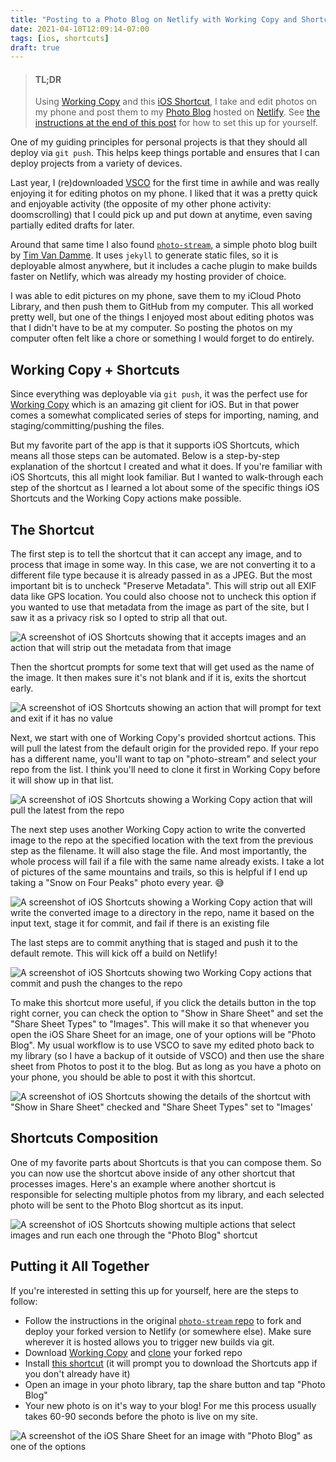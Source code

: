 ```yaml
---
title: "Posting to a Photo Blog on Netlify with Working Copy and Shortcuts"
date: 2021-04-10T12:09:14-07:00
tags: [ios, shortcuts]
draft: true
---
```


> #### TL;DR
>
> Using [Working Copy][working-copy] and this [iOS Shortcut][shortcut], I take and edit photos on my phone and post them to my [Photo Blog][my-photo-stream] hosted on [Netlify](netlify). See [the instructions at the end of this post](#putting-it-all-together) for how to set this up for yourself.

One of my guiding principles for personal projects is that they should all deploy via `git push`. This helps keep things portable and ensures that I can deploy projects from a variety of devices.

Last year, I (re)downloaded [VSCO][vsco] for the first time in awhile and was really enjoying it for editing photos on my phone. I liked that it was a pretty quick and enjoyable activity (the opposite of my other phone activity: doomscrolling) that I could pick up and put down at anytime, even saving partially edited drafts for later.

Around that same time I also found [`photo-stream`][photo-stream-og], a simple photo blog built by [Tim Van Damme](https://github.com/maxvoltar). It uses `jekyll` to generate static files, so it is deployable almost anywhere, but it includes a cache plugin to make builds faster on Netlify, which was already my hosting provider of choice.

I was able to edit pictures on my phone, save them to my iCloud Photo Library, and then push them to GitHub from my computer. This all worked pretty well, but one of the things I enjoyed most about editing photos was that I didn't have to be at my computer. So posting the photos on my computer often felt like a chore or something I would forget to do entirely.

## Working Copy + Shortcuts

Since everything was deployable via `git push`, it was the perfect use for [Working Copy][working-copy] which is an amazing git client for iOS. But in that power comes a somewhat complicated series of steps for importing, naming, and staging/committing/pushing the files.

But my favorite part of the app is that it supports iOS Shortcuts, which means all those steps can be automated. Below is a step-by-step explanation of the shortcut I created and what it does. If you're familiar with iOS Shortcuts, this all might look familiar. But I wanted to walk-through each step of the shortcut as I learned a lot about some of the specific things iOS Shortcuts and the Working Copy actions make possible.

## The Shortcut

The first step is to tell the shortcut that it can accept any image, and to process that image in some way. In this case, we are not converting it to a different file type because it is already passed in as a JPEG. But the most important bit is to uncheck "Preserve Metadata". This will strip out all EXIF data like GPS location. You could also choose not to uncheck this option if you wanted to use that metadata from the image as part of the site, but I saw it as a privacy risk so I opted to strip all that out.

![A screenshot of iOS Shortcuts showing that it accepts images and an action that will strip out the metadata from that image](../images/ios-shortcuts-working-copy-photo-blog/IMG_2196.jpg)

Then the shortcut prompts for some text that will get used as the name of the image. It then makes sure it's not blank and if it is, exits the shortcut early.

![A screenshot of iOS Shortcuts showing an action that will prompt for text and exit if it has no value](../images/ios-shortcuts-working-copy-photo-blog/IMG_2197.jpg)

Next, we start with one of Working Copy's provided shortcut actions. This will pull the latest from the default origin for the provided repo. If your repo has a different name, you'll want to tap on "photo-stream" and select your repo from the list. I think you'll need to clone it first in Working Copy before it will show up in that list.

![A screenshot of iOS Shortcuts showing a Working Copy action that will pull the latest from the repo](../images/ios-shortcuts-working-copy-photo-blog/IMG_2199.jpg)

The next step uses another Working Copy action to write the converted image to the repo at the specified location with the text from the previous step as the filename. It will also stage the file. And most importantly, the whole process will fail if a file with the same name already exists. I take a lot of pictures of the same mountains and trails, so this is helpful if I end up taking a "Snow on Four Peaks" photo every year. 😅

![A screenshot of iOS Shortcuts showing a Working Copy action that will write the converted image to a directory in the repo, name it based on the input text, stage it for commit, and fail if there is an existing file](../images/ios-shortcuts-working-copy-photo-blog/IMG_2201.jpg)

The last steps are to commit anything that is staged and push it to the default remote. This will kick off a build on Netlify!

![A screenshot of iOS Shortcuts showing two Working Copy actions that commit and push the changes to the repo](../images/ios-shortcuts-working-copy-photo-blog/IMG_2203.jpg)

To make this shortcut more useful, if you click the details button in the top right corner, you can check the option to "Show in Share Sheet" and set the "Share Sheet Types" to "Images". This will make it so that whenever you open the iOS Share Sheet for an image, one of your options will be "Photo Blog". My usual workflow is to use VSCO to save my edited photo back to my library (so I have a backup of it outside of VSCO) and then use the share sheet from Photos to post it to the blog. But as long as you have a photo on your phone, you should be able to post it with this shortcut.

![A screenshot of iOS Shortcuts showing the details of the shortcut with "Show in Share Sheet" checked and "Share Sheet Types" set to "Images'](../images/ios-shortcuts-working-copy-photo-blog/IMG_2204.jpg)

## Shortcuts Composition

One of my favorite parts about Shortcuts is that you can compose them. So you can now use the shortcut above inside of any other shortcut that processes images. Here's an example where another shortcut is responsible for selecting multiple photos from my library, and each selected photo will be sent to the Photo Blog shortcut as its input.

![A screenshot of iOS Shortcuts showing multiple actions that select images and run each one through the "Photo Blog" shortcut](../images/ios-shortcuts-working-copy-photo-blog/IMG_2205.jpg)

## Putting it All Together

If you're interested in setting this up for yourself, here are the steps to follow:

- Follow the instructions in the original [`photo-stream` repo](https://github.com/maxvoltar/photo-stream#the-easy-way) to fork and deploy your forked version to Netlify (or somewhere else). Make sure wherever it is hosted allows you to trigger new builds via git.
- Download [Working Copy][working-copy] and [clone](https://workingcopyapp.com/manual/cloning-repos) your forked repo
- Install [this shortcut][shortcut] (it will prompt you to download the Shortcuts app if you don't already have it)
- Open an image in your photo library, tap the share button and tap "Photo Blog"
- Your new photo is on it's way to your blog! For me this process usually takes 60-90 seconds before the photo is live on my site.

![A screenshot of the iOS Share Sheet for an image with "Photo Blog" as one of the options](../images/ios-shortcuts-working-copy-photo-blog/IMG_2206.jpg)

[vsco]: https://vsco.co
[working-copy]: https://workingcopyapp.com
[shortcut]: https://www.icloud.com/shortcuts/a9b862fb3412442b965539b0312a3603
[netlify]: https://www.netlify.com
[my-photo-stream]: https://photos.lukelov.es
[photo-stream-og]: https://github.com/maxvoltar/photo-stream
